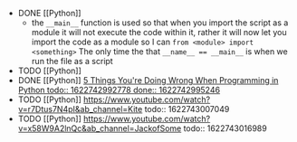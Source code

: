 - DONE [[Python]]
	- the `__main__` function is used so that when you import the script as a module it will not execute the code within it, rather it will now let you import the code as a module so I can `from <module> import <something>` The only time the that `__name__ == __main__` is when we run the file as a script
- TODO [[Python]]
- DONE [[Python]] [5 Things You're Doing Wrong When Programming in Python
  todo:: 1622742992778
  done:: 1622742995246
  ](https://www.youtube.com/watch?v=fMRzuwlqfzs&ab_channel=JackofSome)
- TODO [[Python]] https://www.youtube.com/watch?v=r7Dtus7N4pI&ab_channel=Kite
  todo:: 1622743007049
- TODO [[Python]] https://www.youtube.com/watch?v=x58W9A2lnQc&ab_channel=JackofSome
  todo:: 1622743016989